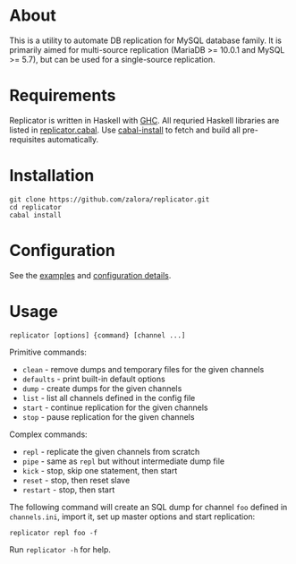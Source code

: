 About
=====
This is a utility to automate DB replication for
MySQL database family. It is primarily aimed for multi-source
replication (MariaDB >= 10.0.1 and MySQL >= 5.7),
but can be used for a single-source replication.

Requirements
============
Replicator is written in Haskell with [GHC](http://www.haskell.org/ghc/).
All requried Haskell libraries are listed in [replicator.cabal](replicator.cabal).
Use [cabal-install](http://www.haskell.org/haskellwiki/Cabal-Install)
to fetch and build all pre-requisites automatically.

Installation
============
    git clone https://github.com/zalora/replicator.git
    cd replicator
    cabal install

Configuration
=============
See the [examples](examples/) and [configuration details](CONFIGURATION.md).

Usage
=====

    replicator [options] {command} [channel ...]

Primitive commands:

  * `clean`    - remove dumps and temporary files for the given channels
  * `defaults` - print built-in default options
  * `dump`     - create dumps for the given channels
  * `list`     - list all channels defined in the config file
  * `start`    - continue replication for the given channels
  * `stop`     - pause replication for the given channels

Complex commands:

  * `repl`    - replicate the given channels from scratch
  * `pipe`    - same as `repl` but without intermediate dump file
  * `kick`    - stop, skip one statement, then start
  * `reset`   - stop, then reset slave
  * `restart` - stop, then start

The following command will create an SQL dump for channel `foo` defined in
`channels.ini`, import it, set up master options and start replication:

    replicator repl foo -f

Run `replicator -h` for help.

